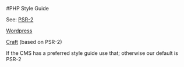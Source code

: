 #PHP Style Guide

See: [PSR-2](http://www.php-fig.org/psr/psr-2/)

[Wordpress](https://make.wordpress.org/core/handbook/best-practices/coding-standards/php/)

[Craft](https://github.com/pixelandtonic/CodingStandards) (based on PSR-2)

If the CMS has a preferred style guide use that; otherwise our default is PSR-2
